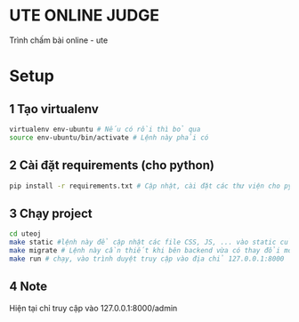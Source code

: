 # UTE ONLINE JUDGE
Trình chấm bài online - ute
# Setup

## 1 Tạo virtualenv
```bash
virtualenv env-ubuntu # Nếu có rồi thì bỏ qua
source env-ubuntu/bin/activate # Lệnh này phải có
```

## 2 Cài đặt requirements (cho python)
```bash
pip install -r requirements.txt # Cập nhật, cài đặt các thư viện cho python
```

## 3 Chạy project
```bash
cd uteoj
make static #lệnh này để cập nhật các file CSS, JS, ... vào static của web
make migrate # Lệnh này cần thiết khi bên backend vừa có thay đổi models hoặc mới clone git về, các trường hợp còn lại có thể không dùng cũng được.
make run # chạy, vào trình duyệt truy cập vào địa chỉ 127.0.0.1:8000
```

## 4 Note
Hiện tại chỉ truy cập vào 127.0.0.1:8000/admin